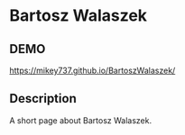 # Bartosz Walaszek
## DEMO 
https://mikey737.github.io/BartoszWalaszek/
## Description
A short page about Bartosz Walaszek.
